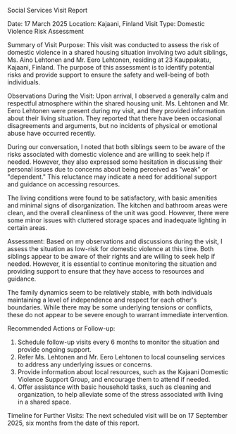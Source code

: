 Social Services Visit Report

Date: 17 March 2025
Location: Kajaani, Finland
Visit Type: Domestic Violence Risk Assessment

Summary of Visit Purpose:
This visit was conducted to assess the risk of domestic violence in a shared housing situation involving two adult siblings, Ms. Aino Lehtonen and Mr. Eero Lehtonen, residing at 23 Kauppakatu, Kajaani, Finland. The purpose of this assessment is to identify potential risks and provide support to ensure the safety and well-being of both individuals.

Observations During the Visit:
Upon arrival, I observed a generally calm and respectful atmosphere within the shared housing unit. Ms. Lehtonen and Mr. Eero Lehtonen were present during my visit, and they provided information about their living situation. They reported that there have been occasional disagreements and arguments, but no incidents of physical or emotional abuse have occurred recently.

During our conversation, I noted that both siblings seem to be aware of the risks associated with domestic violence and are willing to seek help if needed. However, they also expressed some hesitation in discussing their personal issues due to concerns about being perceived as "weak" or "dependent." This reluctance may indicate a need for additional support and guidance on accessing resources.

The living conditions were found to be satisfactory, with basic amenities and minimal signs of disorganization. The kitchen and bathroom areas were clean, and the overall cleanliness of the unit was good. However, there were some minor issues with cluttered storage spaces and inadequate lighting in certain areas.

Assessment:
Based on my observations and discussions during the visit, I assess the situation as low-risk for domestic violence at this time. Both siblings appear to be aware of their rights and are willing to seek help if needed. However, it is essential to continue monitoring the situation and providing support to ensure that they have access to resources and guidance.

The family dynamics seem to be relatively stable, with both individuals maintaining a level of independence and respect for each other's boundaries. While there may be some underlying tensions or conflicts, these do not appear to be severe enough to warrant immediate intervention.

Recommended Actions or Follow-up:
1. Schedule follow-up visits every 6 months to monitor the situation and provide ongoing support.
2. Refer Ms. Lehtonen and Mr. Eero Lehtonen to local counseling services to address any underlying issues or concerns.
3. Provide information about local resources, such as the Kajaani Domestic Violence Support Group, and encourage them to attend if needed.
4. Offer assistance with basic household tasks, such as cleaning and organization, to help alleviate some of the stress associated with living in a shared space.

Timeline for Further Visits:
The next scheduled visit will be on 17 September 2025, six months from the date of this report.